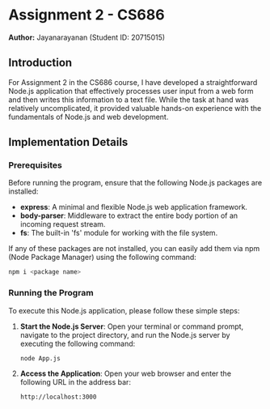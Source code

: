 # Assignment 2 - CS686

**Author:** Jayanarayanan (Student ID: 20715015)

## Introduction

For Assignment 2 in the CS686 course, I have developed a straightforward Node.js application that effectively processes user input from a web form and then writes this information to a text file. While the task at hand was relatively uncomplicated, it provided valuable hands-on experience with the fundamentals of Node.js and web development.

## Implementation Details

### Prerequisites

Before running the program, ensure that the following Node.js packages are installed:

-   **express**: A minimal and flexible Node.js web application framework.
-   **body-parser**: Middleware to extract the entire body portion of an incoming request stream.
-   **fs**: The built-in 'fs' module for working with the file system.

If any of these packages are not installed, you can easily add them via npm (Node Package Manager) using the following command:

```bash
npm i <package name>
```

### Running the Program

To execute this Node.js application, please follow these simple steps:

1. **Start the Node.js Server**: Open your terminal or command prompt, navigate to the project directory, and run the Node.js server by executing the following command:

    ```bash
    node App.js
    ```

2. **Access the Application**: Open your web browser and enter the following URL in the address bar:
    ```
    http://localhost:3000
    ```
